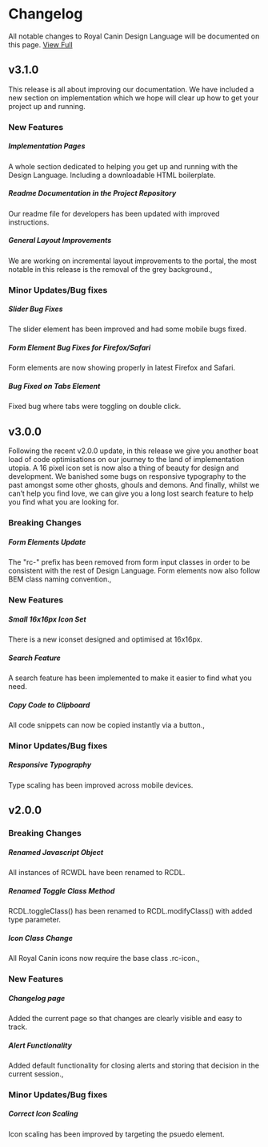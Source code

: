 
 # Changelog
All notable changes to Royal Canin Design Language will be documented on this page.
[View Full](http://developer.royalcanin.com/ui_assets/changelog.html)

 ## v3.1.0
This release is all about improving our documentation. We have included a new section on implementation which we hope will clear up how to get your project up and running.
 ### New Features
 ##### Implementation Pages
A whole section dedicated to helping you get up and running with the Design Language. Including a downloadable HTML boilerplate.
 ##### Readme Documentation in the Project Repository
Our readme file for developers has been updated with improved instructions.
 ##### General Layout Improvements
We are working on incremental layout improvements to the portal, the most notable in this release is the removal of the grey background.,
 ### Minor Updates/Bug fixes
 ##### Slider Bug Fixes
The slider element has been improved and had some mobile bugs fixed.
 ##### Form Element Bug Fixes for Firefox/Safari
Form elements are now showing properly in latest Firefox and Safari.
 ##### Bug Fixed on Tabs Element
Fixed bug where tabs were toggling on double click.
 ## v3.0.0
Following the recent v2.0.0 update, in this release we give you another boat load of code optimisations on our journey to the land of implementation utopia. A 16 pixel icon set is now also a thing of beauty for design and development. We banished some bugs on responsive typography to the past amongst some other ghosts, ghouls and demons. And finally, whilst we can’t help you find love, we can give you a long lost search feature to help you find what you are looking for.
 ### Breaking Changes
 ##### Form Elements Update
The "rc-" prefix has been removed from form input classes in order to be consistent with the rest of Design Language. Form elements now also follow BEM class naming convention.,
 ### New Features
 ##### Small 16x16px Icon Set
There is a new iconset designed and optimised at 16x16px.
 ##### Search Feature
A search feature has been implemented to make it easier to find what you need.
 ##### Copy Code to Clipboard
All code snippets can now be copied instantly via a button.,
 ### Minor Updates/Bug fixes
 ##### Responsive Typography
Type scaling has been improved across mobile devices.
 ## v2.0.0
 ### Breaking Changes
 ##### Renamed Javascript Object
All instances of RCWDL have been renamed to RCDL.
 ##### Renamed Toggle Class Method
RCDL.toggleClass() has been renamed to RCDL.modifyClass() with added type parameter.
 ##### Icon Class Change
All Royal Canin icons now require the base class .rc-icon.,
 ### New Features
 ##### Changelog page
Added the current page so that changes are clearly visible and easy to track.
 ##### Alert Functionality
Added default functionality for closing alerts and storing that decision in the current session.,
 ### Minor Updates/Bug fixes
 ##### Correct Icon Scaling
Icon scaling has been improved by targeting the psuedo element.